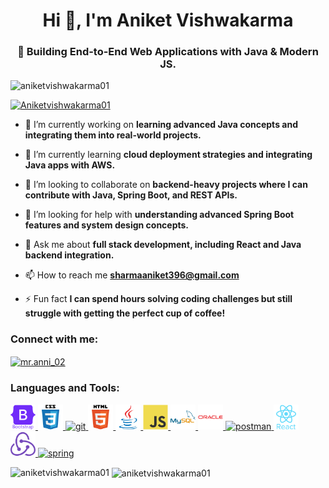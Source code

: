 <h1 align="center">Hi 👋, I'm Aniket Vishwakarma</h1>
<h3 align="center">🔧 Building End-to-End Web Applications with Java & Modern JS.</h3>

<p align="left"> <img src="https://komarev.com/ghpvc/?username=aniketvishwakarma01&label=Profile%20views&color=0e75b6&style=flat" alt="aniketvishwakarma01" /> </p>

<p align="left"> <a href="https://github.com/ryo-ma/github-profile-trophy"><img src="https://github-profile-trophy.vercel.app/?username=Aniketvishwakarma01" alt="Aniketvishwakarma01" /></a> </p>

- 🔭 I’m currently working on **learning advanced Java concepts and integrating them into real-world projects.**

- 🌱 I’m currently learning **cloud deployment strategies and integrating Java apps with AWS.**

- 👯 I’m looking to collaborate on **backend-heavy projects where I can contribute with Java, Spring Boot, and REST APIs.**

- 🤝 I’m looking for help with **understanding advanced Spring Boot features and system design concepts.**

- 💬 Ask me about **full stack development, including React and Java backend integration.**

- 📫 How to reach me **sharmaaniket396@gmail.com**

- ⚡ Fun fact **I can spend hours solving coding challenges but still struggle with getting the perfect cup of coffee!**

<h3 align="left">Connect with me:</h3>
<p align="left">
<a href="https://instagram.com/mr.anni_02" target="blank"><img align="center" src="https://raw.githubusercontent.com/rahuldkjain/github-profile-readme-generator/master/src/images/icons/Social/instagram.svg" alt="mr.anni_02" height="30" width="40" /></a>
</p>

<h3 align="left">Languages and Tools:</h3>
<p align="left"> <a href="https://getbootstrap.com" target="_blank" rel="noreferrer"> <img src="https://raw.githubusercontent.com/devicons/devicon/master/icons/bootstrap/bootstrap-plain-wordmark.svg" alt="bootstrap" width="40" height="40"/> </a> <a href="https://www.w3schools.com/css/" target="_blank" rel="noreferrer"> <img src="https://raw.githubusercontent.com/devicons/devicon/master/icons/css3/css3-original-wordmark.svg" alt="css3" width="40" height="40"/> </a> <a href="https://git-scm.com/" target="_blank" rel="noreferrer"> <img src="https://www.vectorlogo.zone/logos/git-scm/git-scm-icon.svg" alt="git" width="40" height="40"/> </a> <a href="https://www.w3.org/html/" target="_blank" rel="noreferrer"> <img src="https://raw.githubusercontent.com/devicons/devicon/master/icons/html5/html5-original-wordmark.svg" alt="html5" width="40" height="40"/> </a> <a href="https://www.java.com" target="_blank" rel="noreferrer"> <img src="https://raw.githubusercontent.com/devicons/devicon/master/icons/java/java-original.svg" alt="java" width="40" height="40"/> </a> <a href="https://developer.mozilla.org/en-US/docs/Web/JavaScript" target="_blank" rel="noreferrer"> <img src="https://raw.githubusercontent.com/devicons/devicon/master/icons/javascript/javascript-original.svg" alt="javascript" width="40" height="40"/> </a> <a href="https://www.mysql.com/" target="_blank" rel="noreferrer"> <img src="https://raw.githubusercontent.com/devicons/devicon/master/icons/mysql/mysql-original-wordmark.svg" alt="mysql" width="40" height="40"/> </a> <a href="https://www.oracle.com/" target="_blank" rel="noreferrer"> <img src="https://raw.githubusercontent.com/devicons/devicon/master/icons/oracle/oracle-original.svg" alt="oracle" width="40" height="40"/> </a> <a href="https://postman.com" target="_blank" rel="noreferrer"> <img src="https://www.vectorlogo.zone/logos/getpostman/getpostman-icon.svg" alt="postman" width="40" height="40"/> </a> <a href="https://reactjs.org/" target="_blank" rel="noreferrer"> <img src="https://raw.githubusercontent.com/devicons/devicon/master/icons/react/react-original-wordmark.svg" alt="react" width="40" height="40"/> </a> <a href="https://redux.js.org" target="_blank" rel="noreferrer"> <img src="https://raw.githubusercontent.com/devicons/devicon/master/icons/redux/redux-original.svg" alt="redux" width="40" height="40"/> </a> <a href="https://spring.io/" target="_blank" rel="noreferrer"> <img src="https://www.vectorlogo.zone/logos/springio/springio-icon.svg" alt="spring" width="40" height="40"/> </a> </p>

<p><img align="left" src="https://github-readme-stats.vercel.app/api/top-langs?username=aniketvishwakarma01&show_icons=true&locale=en&layout=compact" alt="aniketvishwakarma01" /></p>

<p>&nbsp;<img align="center" src="https://github-readme-stats.vercel.app/api?username=aniketvishwakarma01&show_icons=true&locale=en" alt="aniketvishwakarma01" /></p>
